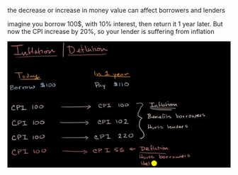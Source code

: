 the decrease or increase in money value can affect borrowers and lenders

imagine you borrow 100$, with 10% interest, then return it 1 year later. But now the CPI increase by 20%, so your lender is suffering from inflation

![](2023-06-14-21-42-36.png)